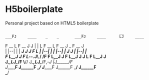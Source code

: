 H5boilerplate
=============

Personal project based on HTML5 boilerplate

       _                              _                __               
    ___FJ     ____    _    _       ___FJ     ____      LJ     ____      
   F __  L   F __ J  J |  | L     F __  L   F __ J      _    F __ J     
  | |--| |  | _____J J J  F L    | |--| |  | |--| |    J J  | |--| |    
  F L__J J  F L___--.J\ \/ /F    F L__J J  F L__J J    J  L F L__J J    
 J\____,__LJ\______/F \\__//    J\____,__LJ\______/F,-_J  |J\______/F   
  J____,__F J______F   \__/      J____,__F J______F \_____/ J______F    
                                                    \_____/          
